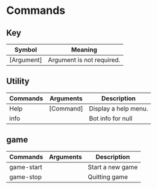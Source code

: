 # Commands

## Key 
| Symbol      | Meaning                        |
|-------------|--------------------------------|
| [Argument]  | Argument is not required.      |

## Utility
| Commands | Arguments | Description          |
|----------|-----------|----------------------|
| Help     | [Command] | Display a help menu. |
| info     |           | Bot info for null    |

## game
| Commands   | Arguments | Description      |
|------------|-----------|------------------|
| game-start |           | Start a new game |
| game-stop  |           | Quitting game    |

